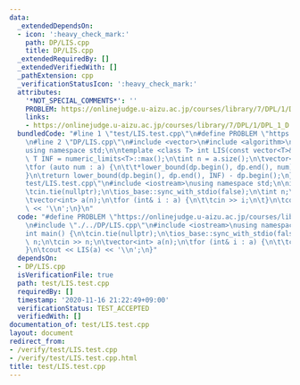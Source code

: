 ```yaml
---
data:
  _extendedDependsOn:
  - icon: ':heavy_check_mark:'
    path: DP/LIS.cpp
    title: DP/LIS.cpp
  _extendedRequiredBy: []
  _extendedVerifiedWith: []
  _pathExtension: cpp
  _verificationStatusIcon: ':heavy_check_mark:'
  attributes:
    '*NOT_SPECIAL_COMMENTS*': ''
    PROBLEM: https://onlinejudge.u-aizu.ac.jp/courses/library/7/DPL/1/DPL_1_D
    links:
    - https://onlinejudge.u-aizu.ac.jp/courses/library/7/DPL/1/DPL_1_D
  bundledCode: "#line 1 \"test/LIS.test.cpp\"\n#define PROBLEM \"https://onlinejudge.u-aizu.ac.jp/courses/library/7/DPL/1/DPL_1_D\"\
    \n#line 2 \"DP/LIS.cpp\"\n#include <vector>\n#include <algorithm>\n#include <limits>\n\
    using namespace std;\n\ntemplate <class T> int LIS(const vector<T>& a) {\n\tconstexpr\
    \ T INF = numeric_limits<T>::max();\n\tint n = a.size();\n\tvector<T> dp(n, INF);\n\
    \tfor (auto num : a) {\n\t\t*lower_bound(dp.begin(), dp.end(), num) = num;\n\t\
    }\n\treturn lower_bound(dp.begin(), dp.end(), INF) - dp.begin();\n}\n#line 3 \"\
    test/LIS.test.cpp\"\n#include <iostream>\nusing namespace std;\n\nint main() {\n\
    \tcin.tie(nullptr);\n\tios_base::sync_with_stdio(false);\n\tint n;\n\tcin >> n;\n\
    \tvector<int> a(n);\n\tfor (int& i : a) {\n\t\tcin >> i;\n\t}\n\tcout << LIS(a)\
    \ << '\\n';\n}\n"
  code: "#define PROBLEM \"https://onlinejudge.u-aizu.ac.jp/courses/library/7/DPL/1/DPL_1_D\"\
    \n#include \"./../DP/LIS.cpp\"\n#include <iostream>\nusing namespace std;\n\n\
    int main() {\n\tcin.tie(nullptr);\n\tios_base::sync_with_stdio(false);\n\tint\
    \ n;\n\tcin >> n;\n\tvector<int> a(n);\n\tfor (int& i : a) {\n\t\tcin >> i;\n\t\
    }\n\tcout << LIS(a) << '\\n';\n}"
  dependsOn:
  - DP/LIS.cpp
  isVerificationFile: true
  path: test/LIS.test.cpp
  requiredBy: []
  timestamp: '2020-11-16 21:22:49+09:00'
  verificationStatus: TEST_ACCEPTED
  verifiedWith: []
documentation_of: test/LIS.test.cpp
layout: document
redirect_from:
- /verify/test/LIS.test.cpp
- /verify/test/LIS.test.cpp.html
title: test/LIS.test.cpp
---
```

